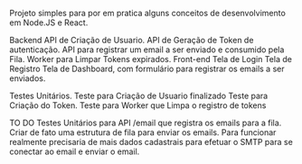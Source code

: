 Projeto simples para por em pratica alguns conceitos de desenvolvimento em Node.JS e React.

Backend
  API de Criação de Usuario.
  API de Geração de Token de autenticação.
  API para registrar um email a ser enviado e consumido pela Fila.
  Worker para Limpar Tokens expirados.
Front-end
  Tela de Login
  Tela de Registro
  Tela de Dashboard, com formulário para registrar os emails a ser enviados.

Testes Unitários.
  Teste para Criação de Usuario finalizado
  Teste para Criação do Token.
  Teste para Worker que Limpa o registro de tokens


TO DO
  Testes Unitários para API /email que registra os emails para a fila.
  Criar de fato uma estrutura de fila para enviar os emails.
  Para funcionar realmente precisaria de mais dados cadastrais para efetuar o SMTP para se conectar ao email e enviar o email.
